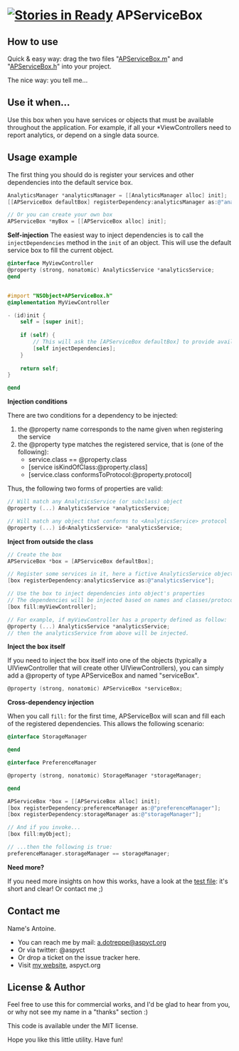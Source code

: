 [![Stories in Ready](https://badge.waffle.io/aspyct/apservicebox.png?label=ready)](https://waffle.io/aspyct/apservicebox)
APServiceBox
============

How to use
----------

Quick & easy way: drag the two files "[APServiceBox.m](https://github.com/aspyct/APServiceBox/blob/master/APServiceBox/APServiceBox.m)" and "[APServiceBox.h](https://github.com/aspyct/APServiceBox/blob/master/APServiceBox/APServiceBox.h)" into your project.

The nice way: you tell me...

Use it when...
--------------

Use this box when you have services or objects that must be available throughout the application.
For example, if all your *ViewControllers need to report analytics, or depend on a single data source.

Usage example
-------------

The first thing you should do is register your services and other dependencies into the default service box.

```objective-c
AnalyticsManager *analyticsManager = [[AnalyticsManager alloc] init];
[[APServiceBox defaultBox] registerDependency:analyticsManager as:@"analyticsManager"];

// Or you can create your own box
APServiceBox *myBox = [[APServiceBox alloc] init];
```

**Self-injection**
The easiest way to inject dependencies is to call the `injectDependencies` method in the `init` of an object. This will use the default service box to fill the current object.

```objective-c
@interface MyViewController
@property (strong, nonatomic) AnalyticsService *analyticsService;
@end


#import "NSObject+APServiceBox.h"
@implementation MyViewController

- (id)init {
    self = [super init];
    
    if (self) {
        // This will ask the [APServiceBox defaultBox] to provide available dependencies
        [self injectDependencies];
    }
    
    return self;
}

@end

```

**Injection conditions**

There are two conditions for a dependency to be injected:

1.  the @property name corresponds to the name given when registering the service
2.  the @property type matches the registered service, that is (one of the following):
    -   service.class == @property.class
    -   [service isKindOfClass:@property.class]
    -   [service.class conformsToProtocol:@property.protocol]
    
Thus, the following two forms of properties are valid:
```objective-c
// Will match any AnalyticsService (or subclass) object
@property (...) AnalyticsService *analyticsService;

// Will match any object that conforms to <AnalyticsService> protocol
@property (...) id<AnalyticsService> *analyticsService;
```

**Inject from outside the class**

```objective-c
// Create the box
APServiceBox *box = [APServiceBox defaultBox];

// Register some services in it, here a fictive AnalyticsService object
[box registerDependency:analyticsService as:@"analyticsService"];

// Use the box to inject dependencies into object's properties
// The dependencies will be injected based on names and classes/protocols
[box fill:myViewController];

// For example, if myViewController has a property defined as follow:
@property (...) AnalyticsService *analyticsService;
// then the analyticsService from above will be injected.
```

**Inject the box itself**

If you need to inject the box itself into one of the objects (typically a UIViewController that will create other UIViewControllers), you can simply add a @property of type APServiceBox and named "serviceBox".

```objective-c
@property (strong, nonatomic) APServiceBox *serviceBox;
```

**Cross-dependency injection**

When you call `fill:` for the first time, APServiceBox will scan and fill each of the registered dependencies. This allows the following scenario:

```objective-c
@interface StorageManager

@end
```

```objective-c
@interface PreferenceManager

@property (strong, nonatomic) StorageManager *storageManager;

@end
```

```objective-c
APServiceBox *box = [[APServiceBox alloc] init];
[box registerDependency:preferenceManager as:@"preferenceManager"];
[box registerDependency:storageManager as:@"storageManager"];

// And if you invoke...
[box fill:myObject];

// ...then the following is true:
preferenceManager.storageManager == storageManager;
```

**Need more?**

If you need more insights on how this works, have a look at the [test file](https://github.com/aspyct/APServiceBox/blob/master/APServiceBoxTests/TestCases/APServiceBoxTest.m): it's short and clear!
Or contact me ;)

Contact me
----------

Name's Antoine.
-   You can reach me by mail: a.dotreppe@aspyct.org
-   Or via twitter: @aspyct
-   Or drop a ticket on the issue tracker here.
-   Visit [my website](http://www.aspyct.org), aspyct.org

License & Author
----------------

Feel free to use this for commercial works, and I'd be glad to hear from you, or why not see my name in a "thanks" section :)


This code is available under the MIT license.

Hope you like this little utility. Have fun!


